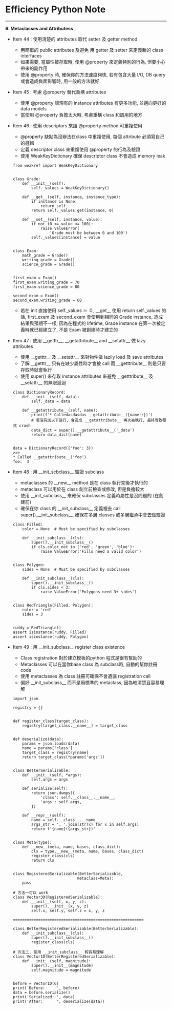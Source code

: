 # Efficiency Python Note
<hr>

**6. Metaclasses and Attributess**
- Item 44 : 使用清楚的 attributes 取代 setter 及 getter method
    * 用簡單的 public attributes 及避免 用 getter 及 setter 來定義新的 class interfaces
    * 如果需要, 當屬性被存取時, 使用 @property 來定義特別的行為, 但要小心帶來的副作用
    * 使用 @property 時, 確保你的方法速度夠快, 若有包含大量 I/O, DB query 或會造成負面影響時, 用一般的方法就好     
- Item 45 : 考慮 @property 替代重構 attributes
    * 使用 @property 讓現有的 instance attributes 有更多功能, 並邁向更好的 data models
    * 當使用 @property 負擔太大時, 考慮重構 class 和調用的地方

- Item 46 : 使用 descriptors 來讓 @property method 可重複使用
    * @property 缺點為沒辦法在class 中重複使用, 每個 attribute 必須寫自己的邏輯
    * 定義 descriptor class 來重複使用 @property 的行為及驗證
    * 使用 WeakKeyDictionary 確保 descriptor class 不會造成 memory leak
    ```
    from weakref import WeakKeyDictionary


    class Grade:
        def __init__(self):
            self._values = WeakKeyDictionary()

        def __get__(self, instance, instance_type):
            if instance is None:
                return self
            return self._values.get(instance, 0)

        def __set__(self, instance, value):
            if not (0 <= value <= 100):
                raise ValueError(
                    'Grade must be between 0 and 100')
            self._values[instance] = value


    class Exam:
        math_grade = Grade()
        writing_grade = Grade()
        science_grade = Grade()


    first_exam = Exam()
    first_exam.writing_grade = 70
    first_exam.science_grade = 80

    second_exam = Exam()
    second_exam.writing_grade = 60    
    ```
    * 若在 init 直接使用 self._values ＝ ０, \_\_get\_\_ 使用 return self._values 的話, first_exam 及 second_exam 會使用到相同的 Grade instance, 造成結果與預期不一樣, 因為在程式的 lifetime, Grade instance 在第一次被定義時就已經建立了, 不是 Exam 被創建時才建立的
- Item 47 : 使用 \_\_getttr\_\_, \_\_getattribute\_\_ and \_\_setattr\_\_ 做 lazy attributes
    * 使用 \_\_getttr\_\_ 及 \_\_setattr\_\_ 來對物件做 lazily load 及 save attributes
    * 了解 \_\_getttr\_\_ 只有在缺少屬性時才會被 call 而 \_\_getttribute\_\_ 則是只要存取時就會執行
    * 使用 super() 來存取 instance attributes 來避免 \_\_getttribute\_\_ 及 \_\_setattr\_\_ 的無限遞迴
    ```
    class DictionaryRecord:
        def __init__(self, data):
            self._data = data

        def __getattribute__(self, name):
            print(f'* Calledasdasdas __getattribute__({name!r})')
            # 若沒有加以下這行, 會造成 __getattribute__ 再次被執行, 最終導致程式 crash
            data_dict = super().__getattribute__('_data')
            return data_dict[name]


    data = DictionaryRecord({'foo': 3})
    >>>
    * Called __getattribute__('foo')
    foo:  3
    ```
- Item 48 : 用 \_\_init_scbclass\_\_ 驗證 subclass
    * metaclasses 的 \_\_new\_\_ method 是在 class 執行完後才執行的
    * metaclass 可以用於在 class 創立前檢查或修改, 但是負擔較大
    * 使用 \_\_init_subclass\_\_ 來確保 subclasses 定義時屬性是沒問題的 (在創建前)
    * 確保在你 class 的 \_\_init_subclass\_\_ 定義裡去 call super().\_\_init_subclass\_\_, 確保在多層 classes 或多層繼承中會去做驗證
    ```
    class Filled:
        color = None  # Must be specified by subclasses

        def __init_subclass__(cls):
            super().__init_subclass__()
            if cls.color not in ('red', 'green', 'blue'):
                raise ValueError('Fills need a valid color')


    class Polygon:
        sides = None  # Must be specified by subclasses

        def __init_subclass__(cls):
            super().__init_subclass__()
            if cls.sides < 3:
                raise ValueError('Polygons need 3+ sides')


    class RedTriangle(Filled, Polygon):
        color = 'red'
        sides = 3


    ruddy = RedTriangle()
    assert isinstance(ruddy, Filled)
    assert isinstance(ruddy, Polygon)
    ```
- Item 49 : 用 \_\_init_subclass\_\_ register class existence
    * Class registration 對於建立模板的python 程式是很有幫助的
    * Metaclasses 可以在當你base class 為 subclass時, 自動的幫你註冊 code 
    * 使用 metaclasses 為 class 註冊可確保不會遺漏 registration call
    * 偏好 \_\_init_subclass\_\_ 而不是用標準的 metaclass, 因為較清楚且容易理解
    ```
    import json

    registry = {}


    def register_class(target_class):
        registry[target_class.__name__] = target_class


    def deserialize(data):
        params = json.loads(data)
        name = params['class']
        target_class = registry[name]
        return target_class(*params['args'])


    class BetterSerializable:
        def __init__(self, *args):
            self.args = args

        def serialize(self):
            return json.dumps({
                'class': self.__class__.__name__,
                'args': self.args,
            })

        def __repr__(self):
            name = self.__class__.__name__
            args_str = ', '.join(str(x) for x in self.args)
            return f'{name}({args_str})'


    class Meta(type):
        def __new__(meta, name, bases, class_dict):
            cls = type.__new__(meta, name, bases, class_dict)
            register_class(cls)
            return cls


    class RegisteredSerializable(BetterSerializable,
                                metaclass=Meta):
        pass

    # 方法一可以 work
    class Vector3D(RegisteredSerializable):
        def __init__(self, x, y, z):
            super().__init__(x, y, z)
            self.x, self.y, self.z = x, y, z

    =========================================================

    class BetterRegisteredSerializable(BetterSerializable):
        def __init_subclass__(cls):
            super().__init_subclass__()
            register_class(cls)

    # 方法二, 使用 __init_subclass__ 較容易理解
    class Vector1D(BetterRegisteredSerializable):
        def __init__(self, magnitude):
            super().__init__(magnitude)
            self.magnitude = magnitude


    before = Vector1D(6)
    print('Before:     ', before)
    data = before.serialize()
    print('Serialized: ', data)
    print('After:      ', deserialize(data))    
    ```                